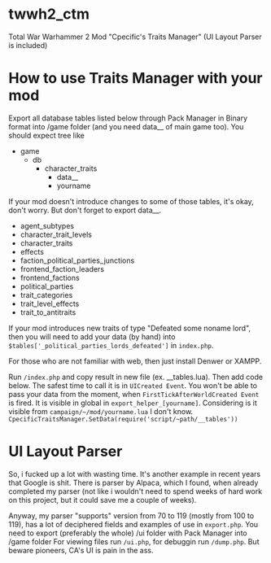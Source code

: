 # twwh2_ctm
Total War Warhammer 2 Mod "Cpecific's Traits Manager" (UI Layout Parser is included)

# How to use Traits Manager with your mod
Export all database tables listed below through Pack Manager in Binary format into /game folder (and you need data__ of main game too).
You should expect tree like
- game
  - db
    - character_traits
	  - data__
	  - yourname

If your mod doesn't introduce changes to some of those tables, it's okay, don't worry. But don't forget to export data__.
* agent_subtypes
* character_trait_levels
* character_traits
* effects
* faction_political_parties_junctions
* frontend_faction_leaders
* frontend_factions
* political_parties
* trait_categories
* trait_level_effects
* trait_to_antitraits

If your mod introduces new traits of type "Defeated some noname lord", then you will need to add your data (by hand) into `$tables['_political_parties_lords_defeated']` in `index.php`.

For those who are not familiar with web, then just install Denwer or XAMPP.

Run `/index.php` and copy result in new file (ex. __tables.lua). Then add code below. The safest time to call it is in `UICreated Event`. You won't be able to pass your data from the moment, when `FirstTickAfterWorldCreated Event` is fired. It is visible in global in `export_helper_[yourname]`. Considering is it visible from `campaign/~/mod/yourname.lua` I don't know.
`CpecificTraitsManager.SetData(require('script/~path/__tables'))`

# UI Layout Parser
So, i fucked up a lot with wasting time. It's another example in recent years that Google is shit.
There is parser by Alpaca, which I found, when already completed my parser (not like i wouldn't need to spend weeks of hard work on this project, but it could save me a couple of weeks).

Anyway, my parser "supports" version from 70 to 119 (mostly from 100 to 119), has a lot of deciphered fields and examples of use in `export.php`.
You need to export (preferably the whole) /ui folder with Pack Manager into /game folder
For viewing files run `/ui.php`, for debuggin run `/dump.php`.
But beware pioneers, CA's UI is pain in the ass.